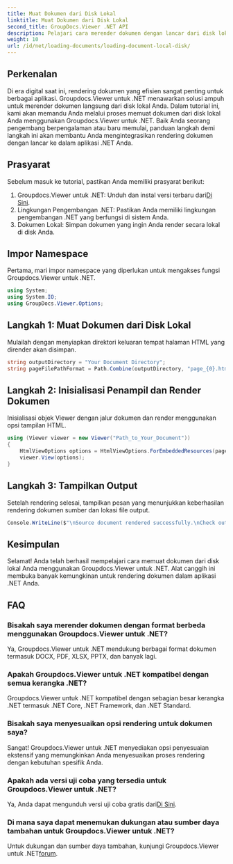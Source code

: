 ```yaml
---
title: Muat Dokumen dari Disk Lokal
linktitle: Muat Dokumen dari Disk Lokal
second_title: GroupDocs.Viewer .NET API
description: Pelajari cara merender dokumen dengan lancar dari disk lokal Anda menggunakan Groupdocs.Viewer untuk .NET. Sempurnakan aplikasi .NET Anda dengan dokumen yang efisien.
weight: 10
url: /id/net/loading-documents/loading-document-local-disk/
---
```

## Perkenalan
Di era digital saat ini, rendering dokumen yang efisien sangat penting untuk berbagai aplikasi. Groupdocs.Viewer untuk .NET menawarkan solusi ampuh untuk merender dokumen langsung dari disk lokal Anda. Dalam tutorial ini, kami akan memandu Anda melalui proses memuat dokumen dari disk lokal Anda menggunakan Groupdocs.Viewer untuk .NET. Baik Anda seorang pengembang berpengalaman atau baru memulai, panduan langkah demi langkah ini akan membantu Anda mengintegrasikan rendering dokumen dengan lancar ke dalam aplikasi .NET Anda.
## Prasyarat
Sebelum masuk ke tutorial, pastikan Anda memiliki prasyarat berikut:
1.  Groupdocs.Viewer untuk .NET: Unduh dan instal versi terbaru dari[Di Sini](https://releases.groupdocs.com/viewer/net/).
2. Lingkungan Pengembangan .NET: Pastikan Anda memiliki lingkungan pengembangan .NET yang berfungsi di sistem Anda.
3. Dokumen Lokal: Simpan dokumen yang ingin Anda render secara lokal di disk Anda.

## Impor Namespace
Pertama, mari impor namespace yang diperlukan untuk mengakses fungsi Groupdocs.Viewer untuk .NET.
```csharp
using System;
using System.IO;
using GroupDocs.Viewer.Options;
```
## Langkah 1: Muat Dokumen dari Disk Lokal
Mulailah dengan menyiapkan direktori keluaran tempat halaman HTML yang dirender akan disimpan.
```csharp
string outputDirectory = "Your Document Directory";
string pageFilePathFormat = Path.Combine(outputDirectory, "page_{0}.html");
```
## Langkah 2: Inisialisasi Penampil dan Render Dokumen
Inisialisasi objek Viewer dengan jalur dokumen dan render menggunakan opsi tampilan HTML.
```csharp
using (Viewer viewer = new Viewer("Path_to_Your_Document"))
{
    HtmlViewOptions options = HtmlViewOptions.ForEmbeddedResources(pageFilePathFormat);
    viewer.View(options);
}
```
## Langkah 3: Tampilkan Output
Setelah rendering selesai, tampilkan pesan yang menunjukkan keberhasilan rendering dokumen sumber dan lokasi file output.
```csharp
Console.WriteLine($"\nSource document rendered successfully.\nCheck output in {outputDirectory}.");
```

## Kesimpulan
Selamat! Anda telah berhasil mempelajari cara memuat dokumen dari disk lokal Anda menggunakan Groupdocs.Viewer untuk .NET. Alat canggih ini membuka banyak kemungkinan untuk rendering dokumen dalam aplikasi .NET Anda.
## FAQ
### Bisakah saya merender dokumen dengan format berbeda menggunakan Groupdocs.Viewer untuk .NET?
Ya, Groupdocs.Viewer untuk .NET mendukung berbagai format dokumen termasuk DOCX, PDF, XLSX, PPTX, dan banyak lagi.
### Apakah Groupdocs.Viewer untuk .NET kompatibel dengan semua kerangka .NET?
Groupdocs.Viewer untuk .NET kompatibel dengan sebagian besar kerangka .NET termasuk .NET Core, .NET Framework, dan .NET Standard.
### Bisakah saya menyesuaikan opsi rendering untuk dokumen saya?
Sangat! Groupdocs.Viewer untuk .NET menyediakan opsi penyesuaian ekstensif yang memungkinkan Anda menyesuaikan proses rendering dengan kebutuhan spesifik Anda.
### Apakah ada versi uji coba yang tersedia untuk Groupdocs.Viewer untuk .NET?
Ya, Anda dapat mengunduh versi uji coba gratis dari[Di Sini](https://releases.groupdocs.com/).
### Di mana saya dapat menemukan dukungan atau sumber daya tambahan untuk Groupdocs.Viewer untuk .NET?
 Untuk dukungan dan sumber daya tambahan, kunjungi Groupdocs.Viewer untuk .NET[forum](https://forum.groupdocs.com/c/viewer/9).